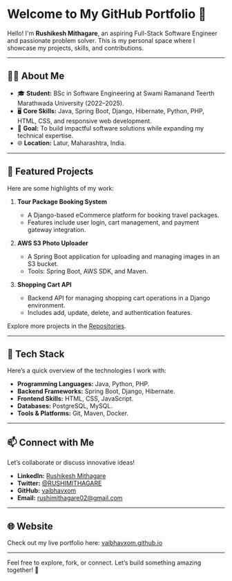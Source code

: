 # Welcome to My GitHub Portfolio 🌟

Hello! I'm **Rushikesh Mithagare**, an aspiring Full-Stack Software Engineer and passionate problem solver. This is my personal space where I showcase my projects, skills, and contributions.

---

## 👨‍💻 About Me
- 🎓 **Student:** BSc in Software Engineering at Swami Ramanand Teerth Marathwada University (2022–2025).
- 🖥️ **Core Skills:** Java, Spring Boot, Django, Hibernate, Python, PHP, HTML, CSS, and responsive web development.
- 🚀 **Goal:** To build impactful software solutions while expanding my technical expertise.
- 🌐 **Location:** Latur, Maharashtra, India.

---

## 🚀 Featured Projects
Here are some highlights of my work:

1. **Tour Package Booking System**  
   - A Django-based eCommerce platform for booking travel packages.
   - Features include user login, cart management, and payment gateway integration.

2. **AWS S3 Photo Uploader**  
   - A Spring Boot application for uploading and managing images in an S3 bucket.
   - Tools: Spring Boot, AWS SDK, and Maven.

3. **Shopping Cart API**  
   - Backend API for managing shopping cart operations in a Django environment.
   - Includes add, update, delete, and authentication features.

Explore more projects in the [Repositories](https://github.com/vaibhavxom?tab=repositories).

---

## 📂 Tech Stack
Here’s a quick overview of the technologies I work with:
- **Programming Languages:** Java, Python, PHP.
- **Backend Frameworks:** Spring Boot, Django, Hibernate.
- **Frontend Skills:** HTML, CSS, JavaScript.
- **Databases:** PostgreSQL, MySQL.
- **Tools & Platforms:** Git, Maven, Docker.

---

## 📫 Connect with Me
Let’s collaborate or discuss innovative ideas!
- **LinkedIn:** [Rushikesh Mithagare](https://www.linkedin.com/in/rushikesh-mithagare-639861178)
- **Twitter:** [@RUSHIMITHAGARE](https://x.com/RUSHIMITHAGARE?t=q971p2BaEh6E7whIIsiqQQ&s=08)
- **GitHub:** [vaibhavxom](http://github.com/vaibhavxom)
- **Email:** [rushimithagare02@gmail.com](mailto:rushimithagare02@gmail.com)

---

## 🌐 Website
Check out my live portfolio here: [vaibhavxom.github.io](https://vaibhavxom.github.io/)

---

Feel free to explore, fork, or connect. Let’s build something amazing together! 🚀
